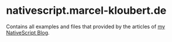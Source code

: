 # nativescript.marcel-kloubert.de

Contains all examples and files that provided by the articles of [my NativeScript Blog](https://nativescript.marcel-kloubert.de).
